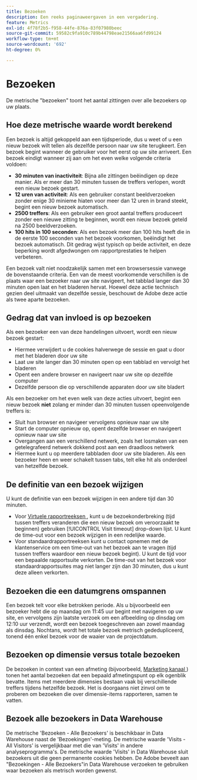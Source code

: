 ```yaml
---
title: Bezoeken
description: Een reeks paginaweergaven in een vergadering.
feature: Metrics
exl-id: 4f78f2b5-f958-44fe-876a-83f07980beec
source-git-commit: 59582c9fa910c789b44798eae21566aa6fd99124
workflow-type: tm+mt
source-wordcount: '692'
ht-degree: 0%

---
```


# Bezoeken

De metrische &quot;bezoeken&quot; [ ](overview.md) toont het aantal zittingen over alle bezoekers op uw plaats.

## Hoe deze metrische waarde wordt berekend

Een bezoek is altijd gekoppeld aan een tijdsperiode, dus u weet of u een nieuw bezoek wilt tellen als dezelfde persoon naar uw site terugkeert. Een bezoek begint wanneer de gebruiker voor het eerst op uw site arriveert. Een bezoek eindigt wanneer zij aan om het even welke volgende criteria voldoen:

* **30 minuten van inactiviteit**: Bijna alle zittingen beëindigen op deze manier. Als er meer dan 30 minuten tussen de treffers verlopen, wordt een nieuw bezoek gestart.
* **12 uren van activiteit**: Als een gebruiker constant beeldverzoeken zonder enige 30 minieme hiaten voor meer dan 12 uren in brand steekt, begint een nieuw bezoek automatisch.
* **2500 treffers**: Als een gebruiker een groot aantal treffers produceert zonder een nieuwe zitting te beginnen, wordt een nieuw bezoek geteld na 2500 beeldverzoeken.
* **100 hits in 100 seconden**: Als een bezoek meer dan 100 hits heeft die in de eerste 100 seconden van het bezoek voorkomen, beëindigt het bezoek automatisch. Dit gedrag wijst typisch op beide activiteit, en deze beperking wordt afgedwongen om rapportprestaties te helpen verbeteren.

Een bezoek valt niet noodzakelijk samen met een browsersessie vanwege de bovenstaande criteria. Een van de meest voorkomende verschillen is de plaats waar een bezoeker naar uw site navigeert, het tabblad langer dan 30 minuten open laat en het bladeren hervat. Hoewel deze actie technisch gezien deel uitmaakt van dezelfde sessie, beschouwt de Adobe deze actie als twee aparte bezoeken.

## Gedrag dat van invloed is op bezoeken

Als een bezoeker een van deze handelingen uitvoert, wordt een nieuw bezoek gestart:

* Hiermee verwijdert u de cookies halverwege de sessie en gaat u door met het bladeren door uw site
* Laat uw site langer dan 30 minuten open op een tabblad en vervolgt het bladeren
* Opent een andere browser en navigeert naar uw site op dezelfde computer
* Dezelfde persoon die op verschillende apparaten door uw site bladert

Als een bezoeker om het even welk van deze acties uitvoert, begint een nieuw bezoek **niet** zolang er minder dan 30 minuten tussen opeenvolgende treffers is:

* Sluit hun browser en navigeer vervolgens opnieuw naar uw site
* Start de computer opnieuw op, opent dezelfde browser en navigeert opnieuw naar uw site
* Overgangen aan een verschillend netwerk, zoals het losmaken van een getelegrafeerd netwerk dokkend post aan een draadloos netwerk
* Hiermee kunt u op meerdere tabbladen door uw site bladeren. Als een bezoeker heen en weer schakelt tussen tabs, telt elke hit als onderdeel van hetzelfde bezoek.

## De definitie van een bezoek wijzigen

U kunt de definitie van een bezoek wijzigen in een andere tijd dan 30 minuten.

* Voor [ Virtuele rapportreeksen ](../vrs/vrs-about.md), kunt u de bezoekonderbreking (tijd tussen treffers veranderen die een nieuw bezoek om veroorzaakt te beginnen) gebruiken [!UICONTROL Visit timeout] drop-down lijst. U kunt de time-out voor een bezoek wijzigen in een redelijke waarde.
* Voor standaardrapportreeksen kunt u contact opnemen met de klantenservice om een time-out van het bezoek aan te vragen (tijd tussen treffers waardoor een nieuw bezoek begint). U kunt de tijd voor een bepaalde rapportsuite verkorten. De time-out van het bezoek voor standaardrapportsuites mag niet langer zijn dan 30 minuten, dus u kunt deze alleen verkorten.

## Bezoeken die een datumgrens omspannen

Een bezoek telt voor elke betrokken periode. Als u bijvoorbeeld een bezoeker hebt die op maandag om 11:45 uur begint met navigeren op uw site, en vervolgens zijn laatste verzoek om een afbeelding op dinsdag om 12:10 uur verzendt, wordt een bezoek toegeschreven aan zowel maandag als dinsdag. Nochtans, wordt het totale bezoek metrisch gededupliceerd, tonend één enkel bezoek voor de waaier van de projectdatum.

## Bezoeken op dimensie versus totale bezoeken

De bezoeken in context van een afmeting (bijvoorbeeld, [ Marketing kanaal ](../dimensions/marketing-channel.md)) tonen het aantal bezoeken dat een bepaald afmetingspunt op elk ogenblik bevatte. Items met meerdere dimensies bestaan vaak bij verschillende treffers tijdens hetzelfde bezoek. Het is doorgaans niet zinvol om te proberen om bezoeken die over dimensie-items rapporteren, samen te vatten.

## Bezoek alle bezoekers in Data Warehouse

De metrische &#39;Bezoeken - Alle Bezoekers&#39; is beschikbaar in Data Warehouse naast de &#39;Bezoekingen&#39;-meting. De metrische waarde &#39;Visits - All Visitors&#39; is vergelijkbaar met die van &#39;Visits&#39; in andere analyseprogramma&#39;s. De metrische waarde &#39;Visits&#39; in Data Warehouse sluit bezoekers uit die geen permanente cookies hebben. De Adobe beveelt aan &quot;Bezoekingen - Alle Bezoekers&quot;in Data Warehouse verzoeken te gebruiken waar bezoeken als metrisch worden gewenst.
